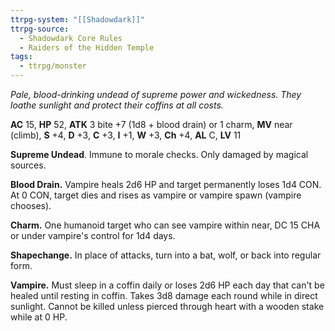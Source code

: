 ```yaml
---
ttrpg-system: "[[Shadowdark]]"
ttrpg-source:
  - Shadowdark Core Rules
  - Raiders of the Hidden Temple
tags:
  - ttrpg/monster
---
```


_Pale, blood-drinking undead of supreme power and wickedness. They loathe sunlight and protect their coffins at all costs._

**AC** 15, **HP** 52, **ATK** 3 bite +7 (1d8 + blood drain) or 1 charm, **MV** near (climb), **S** +4, **D** +3, **C** +3, **I** +1, **W** +3, **Ch** +4, **AL** C, **LV** 11

**Supreme Undead**. Immune to morale checks. Only damaged by magical sources. 

**Blood Drain.** Vampire heals 2d6 HP and target permanently loses 1d4 CON. At 0 CON, target dies and rises as vampire or vampire spawn (vampire chooses). 

**Charm.** One humanoid target who can see vampire within near, DC 15 CHA or under vampire's control for 1d4 days. 

**Shapechange.** In place of attacks, turn into a bat, wolf, or back into regular form.

**Vampire.** Must sleep in a coffin daily or loses 2d6 HP each day that can't be healed until resting in coffin. Takes 3d8 damage each round while in direct sunlight. Cannot be killed unless pierced through heart with a wooden stake while at 0 HP.

